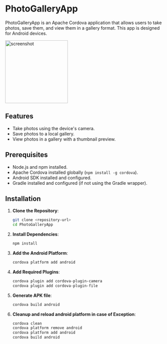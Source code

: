 # PhotoGalleryApp
PhotoGalleryApp is an Apache Cordova application that allows users to take photos, save them, and view them in a gallery format. This app is designed for Android devices.

<img src="https://github.com/i-nikhil/PhotoGalleryApp/assets/66352372/f3e50e21-ffae-46ec-8d45-9f3904cbc7b5" alt="screenshot" width="200">

## Features

- Take photos using the device's camera.
- Save photos to a local gallery.
- View photos in a gallery with a thumbnail preview.

## Prerequisites

- Node.js and npm installed.
- Apache Cordova installed globally (`npm install -g cordova`).
- Android SDK installed and configured.
- Gradle installed and configured (if not using the Gradle wrapper).

## Installation

1. **Clone the Repository**:
    ```bash
    git clone <repository-url>
    cd PhotoGalleryApp
    ```

2. **Install Dependencies**:
    ```bash
    npm install
    ```

3. **Add the Android Platform**:
    ```bash
    cordova platform add android
    ```

4. **Add Required Plugins**:
    ```bash
    cordova plugin add cordova-plugin-camera
    cordova plugin add cordova-plugin-file
    ```
    
5. **Generate APK file**:
    ```bash
    cordova build android
    ```
    
6. **Cleanup and reload android platform in case of Exception**:
    ```bash
    cordova clean
    cordova platform remove android
    cordova platform add android
    cordova build android
    ```
